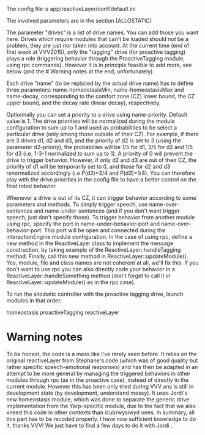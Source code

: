



The config file is app/reactiveLayer/conf/default.ini

The involved parameters are in the section [ALLOSTATIC]

The parameter "drives" is a list of drive names. You can add those you want here. Drives which require modules that can't be loaded should not be a problem, they are just nor taken into account. At the current time (end of first week at VVV2015), only the "tagging" drive (for proactive tagging) plays a role (triggering behavior through the ProactiveTagging module, using rpc commands). However it is in principle feasible to add more, see below (and the # Warning notes at the end, unfortunately).

Each drive "name" (to be replaced by the actual drive name) has to define three parameters:
name-homeostasisMin, name-homeostasisMax and name-decay, corresponding to the comfort zone (CZ) lower bound, the CZ upper bound, and the decay rate (linear decay), respectively.

Optionnally you can set a priority to a drive using name-priority. Default value is 1. The drive priorities will be normalized during the module configuration to sum up to 1 and used as probabilities to be select a particular drive (only among those outside of their CZ). For example, if there are 3 drives d1, d2 and d3, and the priority of d2 is set to 3 (using the parameter d2-prioriy), the probabiliies will be 1/5 for d1, 3/5 for d2 and 1/5 for d3 (i.e. 1-3-1 normalized to sum up to 1). A priority of 0 will prevent the drive to trigger behavior. However, if only d2 and d3 are out of their CZ, the priority of d1 will be temporarily set to 0, and those for d2 and d3 renormalized accordingly (i.e P(d2)=3/4 and P(d3)=1/4). 
You can therefore play with the drive priorities in the config file to have a better control on the final robot behavior. 

Whenever a drive is out of its CZ, it can trigger behavior according to some parameters and methods. To simply trigger speech, use name-over-sentences  and name-under-sentences (and if you don't want trigger speech, just don't specify those). To trigger behavior from another module using rpc, specify the port in name-under-behavior-port and name-over-behavior-port. This port will be open and connected during the interactionEngine module configuration. In the case of using rpc, define a new method in the ReactiveLayer class to implement the message construction, by taking example of the ReactiveLayer::handleTagging method. Finally, call this new method in ReactiveLayer::updateModule(). Yes, module, file and class names are not coherent at all, we'll fix this. If you don't want to use rpc you can also directly code your behavior in a ReactiveLayer::handleSomething method (don't forget to call it in ReactiveLayer::updateModule() as in the rpc case).

To run the allostatic controller with the proactive tagging drive, launch modules in that order:

homeostasis
proactiveTagging
reactiveLayer

# Warning notes
To be honest, the code is a mess like I've rarely seen before. It relies on the original reactiveLayer from Stephane's code (which was of good quality but rather specific speech-emotional responses) and has then be adapted in an attempt to be more general by managing the triggered behaviors in other modules through rpc (as in the proactive case), instead of directly in the current module. However this has been only tried during VVV ans is still in development state (by development, understand messy). It uses Jordi's new homeostasis module, which was done to separate the generic drive implementation from the Yarp-specific module, due to the fact that we also xneed this code in other contexts than icub/wysiwyd ones. In summary, all this part has to be recoded properly. I have now sufficient knowledge to do it, thanks VVV! We just have to find a few days to do it with Jordi	.
